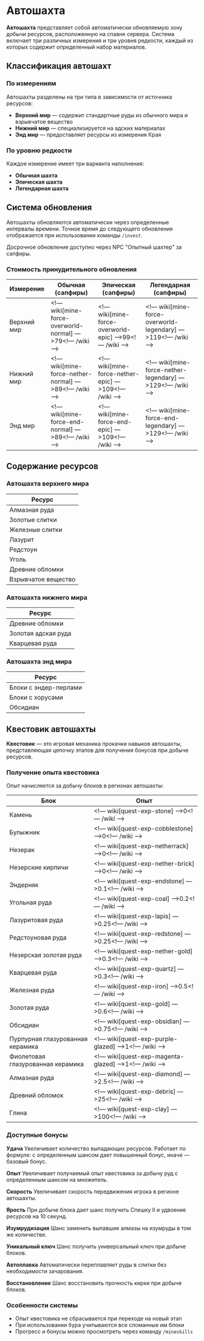 # Автошахта

**Автошахта** представляет собой автоматически обновляемую зону добычи ресурсов, расположенную на спавне сервера. Система включает три различных измерения и три уровня редкости, каждый из которых содержит определенный набор материалов.

## Классификация автошахт

### По измерениям

Автошахты разделены на три типа в зависимости от источника ресурсов:
- **Верхний мир** — содержит стандартные руды из обычного мира и взрывчатое вещество
- **Нижний мир** — специализируется на адских материалах  
- **Энд мир** — предоставляет ресурсы из измерения Края

### По уровню редкости

Каждое измерение имеет три варианта наполнения:
- **Обычная шахта** 
- **Эпическая шахта** 
- **Легендарная шахта** 

## Система обновления

Автошахты обновляются автоматически через определенные интервалы времени. Точное время до следующего обновления отображается при использовании команды `/invest`. 

Досрочное обновление доступно через NPC "Опытный шахтер" за сапфиры.

### Стоимость принудительного обновления

| Измерение | Обычная (сапфиры) | Эпическая (сапфиры) | Легендарная (сапфиры) |
|-----------|-------------------|---------------------|----------------------|
| Верхний мир | <!— wiki[mine-force-overworld-normal] —>79<!— /wiki —> | <!— wiki[mine-force-overworld-epic] —>99<!— /wiki —> | <!— wiki[mine-force-overworld-legendary] —>119<!— /wiki —> |
| Нижний мир | <!— wiki[mine-force-nether-normal] —>89<!— /wiki —> | <!— wiki[mine-force-nether-epic] —>109<!— /wiki —> | <!— wiki[mine-force-nether-legendary] —>129<!— /wiki —> |
| Энд мир | <!— wiki[mine-force-end-normal] —>89<!— /wiki —> | <!— wiki[mine-force-end-epic] —>109<!— /wiki —> | <!— wiki[mine-force-end-legendary] —>129<!— /wiki —> |

## Содержание ресурсов

### Автошахта верхнего мира

| Ресурс |
|--------|
| Алмазная руда |
| Золотые слитки |
| Железные слитки |
| Лазурит |
| Редстоун |
| Уголь |
| Древние обломки |
| Взрывчатое вещество |

### Автошахта нижнего мира

| Ресурс |
|--------|
| Древние обломки |
| Золотая адская руда |
| Кварцевая руда |

### Автошахта энд мира

| Ресурс |
|--------|
| Блоки с эндер-перлами |
| Блоки с хорусами |
| Обсидиан |

## Квестовик автошахты

**Квестовик** — это игровая механика прокачки навыков автошахты, представляющая цепочку этапов для получения бонусов при добыче ресурсов.

### Получение опыта квестовика

Опыт начисляется за добычу блоков в регионах автошахты:

| Блок | Опыт |
|------|------|
| Камень | <!— wiki[quest-exp-stone] —>0<!— /wiki —> |
| Булыжник | <!— wiki[quest-exp-cobblestone] —>0<!— /wiki —> |
| Незерак | <!— wiki[quest-exp-netherrack] —>0<!— /wiki —> |
| Незерские кирпичи | <!— wiki[quest-exp-nether-brick] —>0<!— /wiki —> |
| Эндерняк | <!— wiki[quest-exp-endstone] —>0.1<!— /wiki —> |
| Угольная руда | <!— wiki[quest-exp-coal] —>0.2<!— /wiki —> |
| Лазуритовая руда | <!— wiki[quest-exp-lapis] —>0.25<!— /wiki —> |
| Редстоуновая руда | <!— wiki[quest-exp-redstone] —>0.25<!— /wiki —> |
| Незерская золотая руда | <!— wiki[quest-exp-nether-gold] —>0.3<!— /wiki —> |
| Кварцевая руда | <!— wiki[quest-exp-quartz] —>0.3<!— /wiki —> |
| Железная руда | <!— wiki[quest-exp-iron] —>0.5<!— /wiki —> |
| Золотая руда | <!— wiki[quest-exp-gold] —>0.6<!— /wiki —> |
| Обсидиан | <!— wiki[quest-exp-obsidian] —>0.75<!— /wiki —> |
| Пурпурная глазурованная керамика | <!— wiki[quest-exp-purple-glazed] —>1<!— /wiki —> |
| Фиолетовая глазурованная керамика | <!— wiki[quest-exp-magenta-glazed] —>1<!— /wiki —> |
| Алмазная руда | <!— wiki[quest-exp-diamond] —>2.5<!— /wiki —> |
| Древний обломок | <!— wiki[quest-exp-debris] —>25<!— /wiki —> |
| Глина | <!— wiki[quest-exp-clay] —>100<!— /wiki —> |

### Доступные бонусы

**Удача**
Увеличивает количество выпадающих ресурсов. Работает по формуле: с определенным шансом дает повышенный бонус, иначе — базовый бонус.

**Опыт**
Увеличивает получаемый опыт квестовика за добычу руд с определенным шансом на множитель.

**Скорость**
Увеличивает скорость передвижения игрока в регионе автошахты.

**Ярость**
При добыче блока дает шанс получить Спешку II и удвоение ресурсов на 10 секунд.

**Изумрудизация**
Шанс заменить выпавшие алмазы на изумруды в том же количестве.

**Уникальный ключ**
Шанс получить универсальный ключ при добыче блоков.

**Автоплавка**
Автоматически переплавляет руды в слитки без необходимости зачарования.

**Восстановление**
Шанс восстановить прочность кирки при добыче блоков.

### Особенности системы
- Опыт квестовика не сбрасывается при переходе на новый этап
- При использовании бура учитываются все сломанные им блоки
- Прогресс и бонусы можно просмотреть через команду `/mineskills`